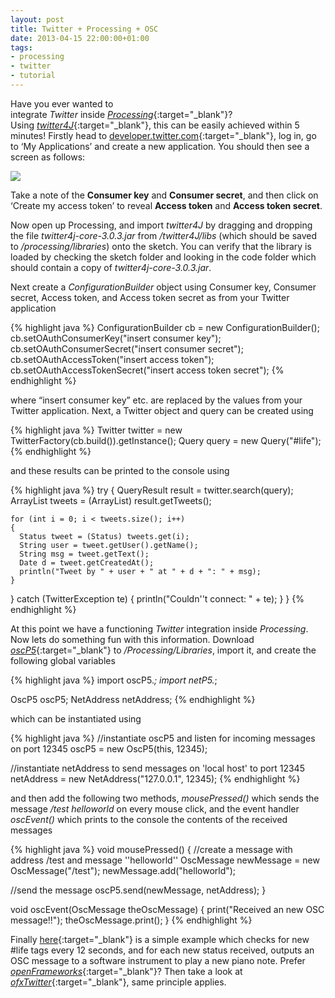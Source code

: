 ```yaml
---
layout: post
title: Twitter + Processing + OSC
date: 2013-04-15 22:00:00+01:00
tags:
- processing
- twitter
- tutorial
---
```

Have you ever wanted to integrate *Twitter* inside [*Processing*](https://www.processing.org/){:target="_blank"}? Using [*twitter4J*](http://twitter4j.org/en/index.html){:target="_blank"}, this can be easily achieved within 5 minutes! Firstly head to [developer.twitter.com](https://developer.twitter.com/){:target="_blank"}, log in, go to ‘My Applications’ and create a new application. You should then see a screen as follows:

![]({{site.url}}/assets/images/posts/2013/13-04-15/01.png)

Take a note of the **Consumer key** and **Consumer secret**, and then click on ‘Create my access token’ to reveal **Access token** and **Access token secret**.

Now open up Processing, and import *twitter4J* by dragging and dropping the file *twitter4j-core-3.0.3.jar* from */twitter4J/libs* (which should be saved to */processing/libraries*) onto the sketch. You can verify that the library is loaded by checking the sketch folder and looking in the code folder which should contain a copy of *twitter4j-core-3.0.3.jar*.

Next create a *ConfigurationBuilder* object using Consumer key, Consumer secret, Access token, and Access token secret as from your Twitter application

{% highlight java %}
ConfigurationBuilder cb = new ConfigurationBuilder();
cb.setOAuthConsumerKey("insert consumer key");
cb.setOAuthConsumerSecret("insert consumer secret");
cb.setOAuthAccessToken("insert access token");
cb.setOAuthAccessTokenSecret("insert access token secret");
{% endhighlight %}

where “insert consumer key” etc. are replaced by the values from your Twitter application. Next, a Twitter object and query can be created using

{% highlight java %}
Twitter twitter = new TwitterFactory(cb.build()).getInstance();
Query query = new Query("#life");
{% endhighlight %}

and these results can be printed to the console using

{% highlight java %}
try
{
    QueryResult result = twitter.search(query);
    ArrayList tweets = (ArrayList) result.getTweets();
 
    for (int i = 0; i < tweets.size(); i++)
    {
      Status tweet = (Status) tweets.get(i);
      String user = tweet.getUser().getName();
      String msg = tweet.getText();
      Date d = tweet.getCreatedAt();
      println("Tweet by " + user + " at " + d + ": " + msg);
    }
  }
  catch (TwitterException te)
  {
    println("Couldn''t connect: " + te);
  }
}
{% endhighlight %}

At this point we have a functioning *Twitter* integration inside *Processing*. Now lets do something fun with this information. Download [*oscP5*](http://www.sojamo.de/libraries/oscP5/){:target="_blank"} to */Processing/Libraries*, import it, and create the following global variables

{% highlight java %}
import oscP5.*;
import netP5.*;

OscP5 oscP5;
NetAddress netAddress;
{% endhighlight %}

which can be instantiated using

{% highlight java %}
//instantiate oscP5 and listen for incoming messages on port 12345
oscP5 = new OscP5(this, 12345);
  
//instantiate netAddress to send messages on 'local host' to port 12345
netAddress = new NetAddress("127.0.0.1", 12345);
{% endhighlight %}

and then add the following two methods, *mousePressed()* which sends the message */test helloworld* on every mouse click, and the event handler *oscEvent()* which prints to the console the contents of the received messages

{% highlight java %}
void mousePressed()
{
  //create a message with address /test and message ''helloworld''
  OscMessage newMessage = new OscMessage("/test");
  newMessage.add("helloworld");

  //send the message
  oscP5.send(newMessage, netAddress); 
}

void oscEvent(OscMessage theOscMessage)
{
  print("Received an new OSC message!!");
  theOscMessage.print();
}
{% endhighlight %}

Finally [here](https://drive.google.com/open?id=17iCHwtypymaOGn3oopGp2MwGW8QpksIz){:target="_blank"} is a simple example which checks for new #life tags every 12 seconds, and for each new status received, outputs an OSC message to a software instrument to play a new piano note. Prefer [*openFrameworks*](http://openframeworks.cc/){:target="_blank"}? Then take a look at [*ofxTwitter*](https://github.com/drewvergara/ofxTwitter){:target="_blank"}, same principle applies.
